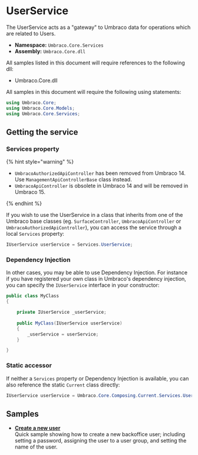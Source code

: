 # UserService

The UserService acts as a "gateway" to Umbraco data for operations which are related to Users.

* **Namespace:** `Umbraco.Core.Services`
* **Assembly:** `Umbraco.Core.dll`

All samples listed in this document will require references to the following dll:

* Umbraco.Core.dll

All samples in this document will require the following using statements:

```csharp
using Umbraco.Core;
using Umbraco.Core.Models;
using Umbraco.Core.Services;
```

## Getting the service

### Services property

{% hint style="warning" %}

* `UmbracoAuthorizedApiController` has been removed from Umbraco 14. Use `ManagementApiControllerBase` class instead.
* `UmbracoApiController` is obsolete in Umbraco 14 and will be removed in Umbraco 15.

{% endhint %}

If you wish to use the UserService in a class that inherits from one of the Umbraco base classes (eg. `SurfaceController`, `UmbracoApiController` or `UmbracoAuthorizedApiController`), you can access the service through a local `Services` property:

```csharp
IUserService userService = Services.UserService;
```

### Dependency Injection

In other cases, you may be able to use Dependency Injection. For instance if you have registered your own class in Umbraco's dependency injection, you can specify the `IUserService` interface in your constructor:

```csharp
public class MyClass
{

    private IUserService _userService;
    
    public MyClass(IUserService userService)
    {
        _userService = userService;
    }

}
```

### Static accessor

If neither a `Services` property or Dependency Injection is available, you can also reference the static `Current` class directly:

```csharp
IUserService userService = Umbraco.Core.Composing.Current.Services.UserService;
```

## Samples

* [**Create a new user**](create-a-new-user.md)<br />Quick sample showing how to create a new backoffice user; including setting a password, assigning the user to a user group, and setting the name of the user.

